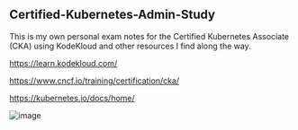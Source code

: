 ## Certified-Kubernetes-Admin-Study

This is my own personal exam notes for the Certified Kubernetes Associate (CKA) using KodeKloud and other resources I find along the way. 

https://learn.kodekloud.com/

https://www.cncf.io/training/certification/cka/

https://kubernetes.io/docs/home/

![image](https://github.com/user-attachments/assets/5e45fd8c-4556-4bea-a7ef-43321c83950e)

